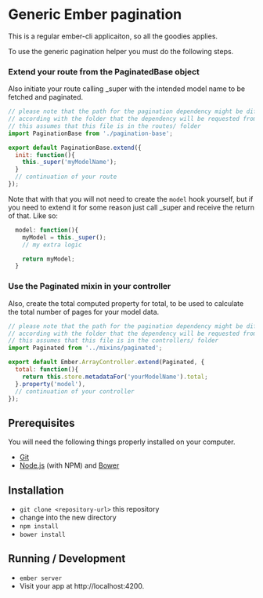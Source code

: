 # Generic Ember pagination

This is a regular ember-cli applicaiton, so all the goodies applies.

To use the generic pagination helper you must do the following steps.

### Extend your route from the PaginatedBase object

Also initiate your route calling _super with the intended model name to
be fetched and paginated.

```javascript
// please note that the path for the pagination dependency might be different
// according with the folder that the dependency will be requested from
// this assumes that this file is in the routes/ folder
import PaginationBase from './pagination-base';

export default PaginationBase.extend({
  init: function(){
    this._super('myModelName');
  }
  // continuation of your route
});
```

Note that with that you will not need to create the `model` hook yourself, but
if you need to extend it for some reason just call _super and receive the return of that.
Like so:

```javascript
  model: function(){
    myModel = this._super();
    // my extra logic

    return myModel;
  }
```

### Use the Paginated mixin in your controller

Also, create the total computed property for total, to be used to calculate the
total number of pages for your model data.

```javascript
// please note that the path for the pagination dependency might be different
// according with the folder that the dependency will be requested from
// this assumes that this file is in the controllers/ folder
import Paginated from '../mixins/paginated';

export default Ember.ArrayController.extend(Paginated, {
  total: function(){
    return this.store.metadataFor('yourModelName').total;
  }.property('model'),
  // continuation of your controller
});
```

## Prerequisites

You will need the following things properly installed on your computer.

* [Git](http://git-scm.com/)
* [Node.js](http://nodejs.org/) (with NPM) and [Bower](http://bower.io/)

## Installation

* `git clone <repository-url>` this repository
* change into the new directory
* `npm install`
* `bower install`

## Running / Development

* `ember server`
* Visit your app at http://localhost:4200.
